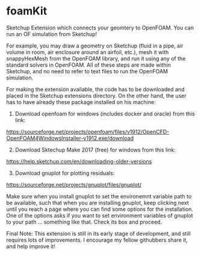 # foamKit
Sketchup Extension which connects your geomtery to OpenFOAM. You can run an OF simulation from Sketchup!

For example, you may draw a geometry on Sketchup (fluid in a pipe, air volume in room, air enclosure around an airfoil, etc.), mesh it with snappyHexMesh from the OpenFOAM library, and run it using any of the standard solvers in OpenFOAM. All of these steps are made within Sketchup, and no need to refer to text files to run the OpenFOAM simulation.

For making the extension available, the code has to be downloaded and placed in the Sketchup extensions directory. On the other hand, the user has to have already these package installed on his machine:

1) Download openfoam for windows (includes docker and oracle) from this link:

https://sourceforge.net/projects/openfoam/files/v1912/OpenCFD-OpenFOAM4WindowsInstaller-v1912.exe/download 


2) Download Sktechup Make 2017 (free) for windows from this link:

https://help.sketchup.com/en/downloading-older-versions 


3) Download gnuplot for plotting residuals:

https://sourceforge.net/projects/gnuplot/files/gnuplot/ 

Make sure when you install gnuplot to set the environemnt variable path to be available, such that when you are installing gnuplot, keep clicking next until you reach a page where you can find some options for the installation. One of the options asks if you want to set environment variables of gnuplot to your path ... something like that. Check its box and proceed. 


Final Note:
This extension is still in its early stage of development, and still requires lots of improvements. I encourage my fellow githubbers share it, and help improve it!
